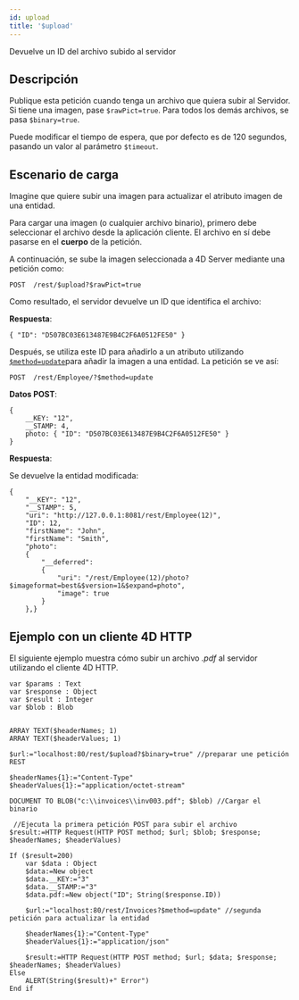 ```yaml
---
id: upload
title: '$upload'
---
```



Devuelve un ID del archivo subido al servidor

## Descripción

Publique esta petición cuando tenga un archivo que quiera subir al Servidor. Si tiene una imagen, pase `$rawPict=true`. Para todos los demás archivos, se pasa `$binary=true`.

Puede modificar el tiempo de espera, que por defecto es de 120 segundos, pasando un valor al parámetro `$timeout`.

## Escenario de carga

Imagine que quiere subir una imagen para actualizar el atributo imagen de una entidad.

Para cargar una imagen (o cualquier archivo binario), primero debe seleccionar el archivo desde la aplicación cliente. El archivo en sí debe pasarse en el **cuerpo** de la petición.

A continuación, se sube la imagen seleccionada a 4D Server mediante una petición como:

 `POST  /rest/$upload?$rawPict=true`

Como resultado, el servidor devuelve un ID que identifica el archivo:

**Respuesta**:

`{ "ID": "D507BC03E613487E9B4C2F6A0512FE50" }`

Después, se utiliza este ID para añadirlo a un atributo utilizando [`$method=update`]($method.md#methodupdate)para añadir la imagen a una entidad. La petición se ve así:

 `POST  /rest/Employee/?$method=update`

**Datos POST**:

```
{
    __KEY: "12",
    __STAMP: 4,
    photo: { "ID": "D507BC03E613487E9B4C2F6A0512FE50" } 
}
```

**Respuesta**:

Se devuelve la entidad modificada:

```
{
    "__KEY": "12", 
    "__STAMP": 5, 
    "uri": "http://127.0.0.1:8081/rest/Employee(12)", 
    "ID": 12, 
    "firstName": "John", 
    "firstName": "Smith",
    "photo":
    {
        "__deferred":
        {
            "uri": "/rest/Employee(12)/photo?$imageformat=best&$version=1&$expand=photo",
            "image": true
        }
    },}
```

## Ejemplo con un cliente 4D HTTP

El siguiente ejemplo muestra cómo subir un archivo *.pdf* al servidor utilizando el cliente 4D HTTP.

```4d
var $params : Text
var $response : Object
var $result : Integer
var $blob : Blob


ARRAY TEXT($headerNames; 1)
ARRAY TEXT($headerValues; 1)

$url:="localhost:80/rest/$upload?$binary=true" //preparar une petición REST

$headerNames{1}:="Content-Type"
$headerValues{1}:="application/octet-stream"

DOCUMENT TO BLOB("c:\\invoices\\inv003.pdf"; $blob) //Cargar el binario 

 //Ejecuta la primera petición POST para subir el archivo
$result:=HTTP Request(HTTP POST method; $url; $blob; $response; $headerNames; $headerValues)

If ($result=200) 
    var $data : Object
    $data:=New object
    $data.__KEY:="3"
    $data.__STAMP:="3"
    $data.pdf:=New object("ID"; String($response.ID)) 

    $url:="localhost:80/rest/Invoices?$method=update" //segunda petición para actualizar la entidad

    $headerNames{1}:="Content-Type"
    $headerValues{1}:="application/json"

    $result:=HTTP Request(HTTP POST method; $url; $data; $response; $headerNames; $headerValues)
Else
    ALERT(String($result)+" Error")
End if
```
